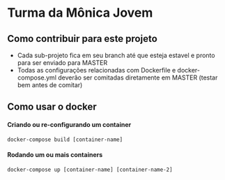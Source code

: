 # Turma da Mônica Jovem

## Como contribuir para este projeto

* Cada sub-projeto fica em seu branch até que esteja estavel e pronto para ser enviado para MASTER
* Todas as configurações relacionadas com Dockerfile e docker-compose.yml deverão ser comitadas diretamente em MASTER (testar bem antes de comitar)

## Como usar o docker

#### Criando ou re-configurando um container

```shell
docker-compose build [container-name]
```

#### Rodando um ou mais containers

```shell
docker-compose up [container-name] [container-name-2]
```
